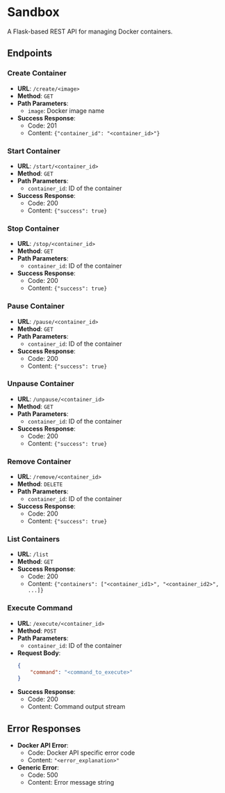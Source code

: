 # Sandbox

A Flask-based REST API for managing Docker containers.

## Endpoints

### Create Container
- **URL**: `/create/<image>`
- **Method**: `GET`
- **Path Parameters**: 
    - `image`: Docker image name
- **Success Response**: 
    - Code: 201
    - Content: `{"container_id": "<container_id>"}`

### Start Container
- **URL**: `/start/<container_id>`
- **Method**: `GET`
- **Path Parameters**:
    - `container_id`: ID of the container
- **Success Response**:
    - Code: 200
    - Content: `{"success": true}`

### Stop Container
- **URL**: `/stop/<container_id>`
- **Method**: `GET`
- **Path Parameters**:
    - `container_id`: ID of the container
- **Success Response**:
    - Code: 200
    - Content: `{"success": true}`

### Pause Container
- **URL**: `/pause/<container_id>`
- **Method**: `GET`
- **Path Parameters**:
    - `container_id`: ID of the container
- **Success Response**:
    - Code: 200
    - Content: `{"success": true}`

### Unpause Container
- **URL**: `/unpause/<container_id>`
- **Method**: `GET`
- **Path Parameters**:
    - `container_id`: ID of the container
- **Success Response**:
    - Code: 200
    - Content: `{"success": true}`

### Remove Container
- **URL**: `/remove/<container_id>`
- **Method**: `DELETE`
- **Path Parameters**:
    - `container_id`: ID of the container
- **Success Response**:
    - Code: 200
    - Content: `{"success": true}`

### List Containers
- **URL**: `/list`
- **Method**: `GET`
- **Success Response**:
    - Code: 200
    - Content: `{"containers": ["<container_id1>", "<container_id2>", ...]}`

### Execute Command
- **URL**: `/execute/<container_id>`
- **Method**: `POST`
- **Path Parameters**:
    - `container_id`: ID of the container
- **Request Body**:
    ```json
    {
        "command": "<command_to_execute>"
    }
    ```
- **Success Response**:
    - Code: 200
    - Content: Command output stream

## Error Responses
- **Docker API Error**:
    - Code: Docker API specific error code
    - Content: `"<error_explanation>"`
- **Generic Error**:
    - Code: 500
    - Content: Error message string
